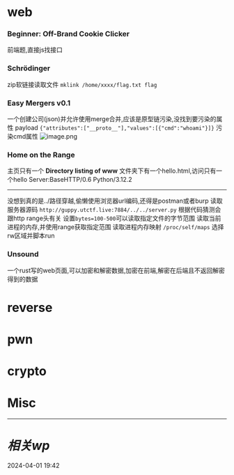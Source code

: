 # web
### Beginner: Off-Brand Cookie Clicker
前端题,直接js找接口
### Schrödinger
zip软链接读取文件
`mklink /home/xxxx/flag.txt flag`

### Easy Mergers v0.1
一个创建公司(json)并允许使用merge合并,应该是原型链污染,没找到要污染的属性
payload
`{"attributes":["__proto__"],"values":[{"cmd":"whoami"}]}`
污染cmd属性
![image.png](https://gitee.com/leiye87/typora_picture/raw/master/20240401194743.png)

### Home on the Range
主页只有一个 **Directory listing of www**
文件夹下有一个hello.html,访问只有一个hello
Server:BaseHTTP/0.6 Python/3.12.2

---
没想到真的是../路径穿越,偷懒使用浏览器url编码,还得是postman或者burp
读取服务器源码
`http://guppy.utctf.live:7884/../../server.py`
根据代码猜测会跟http range头有关
设置`bytes=100-500`可以读取指定文件的字节范围
读取当前进程的内存,并使用range获取指定范围
读取进程内存映射
`/proc/self/maps`
选择rw区域并脚本run

### Unsound
一个rust写的web页面,可以加密和解密数据,加密在前端,解密在后端且不返回解密得到的数据


# reverse

# pwn

# crypto

# Misc


---
# *相关wp*




2024-04-01   19:42